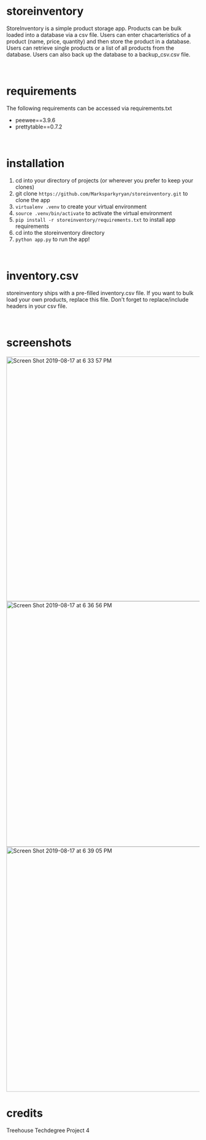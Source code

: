 # storeinventory

StoreInventory is a simple product storage app. Products can be bulk loaded into a database via a csv file. Users can enter 
chacarteristics of a product (name, price, quantity) and then store the product in a database. Users can retrieve single 
products or a list of all products from the database. Users can also back up the database to a backup_csv.csv file.

<br/>

# requirements

The following requirements can be accessed via requirements.txt

* peewee==3.9.6
* prettytable==0.7.2


<br/>

# installation

1. cd into your directory of projects (or wherever you prefer to keep your clones)
2. git clone ```https://github.com/Marksparkyryan/storeinventory.git``` to clone the app
3. ```virtualenv .venv``` to create your virtual environment
4. ```source .venv/bin/activate``` to activate the virtual environment
5. ```pip install -r storeinventory/requirements.txt``` to install app requirements
6. cd into the storeinventory directory
7. ```python app.py``` to run the app!


<br/>

# inventory.csv

storeinventory ships with a pre-filled inventory.csv file. If you want to bulk load your own products, replace this file.
Don't forget to replace/include headers in your csv file. 

<br/>

# screenshots

<img width="637" alt="Screen Shot 2019-08-17 at 6 33 57 PM" src="https://user-images.githubusercontent.com/45185244/63217960-b9630f00-c11d-11e9-9a43-0d359eecf1e3.png">

<br/>

<img width="639" alt="Screen Shot 2019-08-17 at 6 36 56 PM" src="https://user-images.githubusercontent.com/45185244/63217971-0c3cc680-c11e-11e9-9636-080ccde507f8.png">

<br/>

<img width="638" alt="Screen Shot 2019-08-17 at 6 39 05 PM" src="https://user-images.githubusercontent.com/45185244/63217997-5b82f700-c11e-11e9-899e-14b2ee08245d.png">

<br/>

# credits

Treehouse Techdegree Project 4
